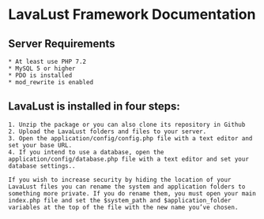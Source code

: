 # LavaLust Framework Documentation

## Server Requirements
	* At least use PHP 7.2
	* MySQL 5 or higher
	* PDO is installed
	* mod_rewrite is enabled

## LavaLust is installed in four steps:
	1. Unzip the package or you can also clone its repository in Github
	2. Upload the LavaLust folders and files to your server.
	3. Open the application/config/config.php file with a text editor and set your base URL.
	4. If you intend to use a database, open the application/config/database.php file with a text editor and set your database settings..

	If you wish to increase security by hiding the location of your LavaLust files you can rename the system and application folders to something more private. If you do rename them, you must open your main index.php file and set the $system_path and $application_folder variables at the top of the file with the new name you’ve chosen.


